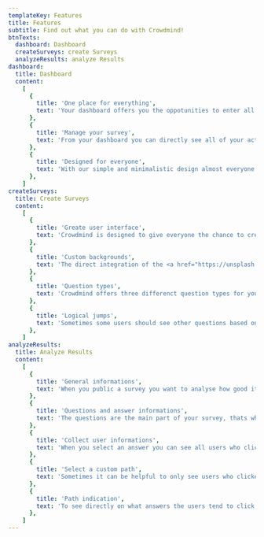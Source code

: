 ```yaml
---
templateKey: Features
title: Features
subtitle: Find out what you can do with Crowdmind!
btnTexts:
  dashboard: Dashboard
  createSurveys: create Surveys
  analyzeResults: analyze Results
dashboard:
  title: Dashboard
  content:
    [
      {
        title: 'One place for everything',
        text: 'Your dashboard offers you the oppotunities to enter all areas of the app in seconds. From editing of old surveys to the creation of new ones, everything is in an one click range',
      },
      {
        title: 'Manage your survey',
        text: 'From your dashboard you can directly see all of your active surveys. And even better. It only takes one mouse click for you to see the whole scope of options for your survey. Is it sharing, editing or deleting, it all can be done directly in your dashboard',
      },
      {
        title: 'Designed for everyone',
        text: 'With our simple and minimalistic design almost everyone can use our product. Crowdmind offers a whole set of options for your surveys but all of them are selfexplaining and directly reachable from the dashboard.',
      },
    ]
createSurveys:
  title: Create Surveys
  content:
    [
      {
        title: 'Greate user interface',
        text: 'Crowdmind is designed to give everyone the chance to create their own surveys in a short time. That is why the interface for creating new surveys is very minimalistic and plain. No useless buttons and not too much text, but still on a level where every user will find all functionalities without searching for a long time. After a very short time you will be able to create big surveys in only a few minutes.',
      },
      {
        title: 'Custom backgrounds',
        text: 'The direct integration of the <a href="https://unsplash.com/developers">Unsplash API</a> allows you to upload a custom background for your survey.',
      },
      {
        title: 'Question types',
        text: 'Crowdmind offers three differenct question types for you. The yes/no question, multiple choice question and a percent question where your users can select a value in a custom range. This sounds like it is not much but for a really minimal and fast survey you dont need more! More question types lead to choosing wrong ones for questions and users wil not have much fun answering your survey.',
      },
      {
        title: 'Logical jumps',
        text: 'Sometimes some users should see other questions based on previous answers they gave. Of course this functionality is supported by Crowdmind too. You have the possibility for endless logical jumps in one survey. This is a great way to create quizzes or tests for your users.',
      },
    ]
analyzeResults:
  title: Analyze Results
  content:
    [
      {
        title: 'General informations',
        text: 'When you public a survey you want to analyse how good it works and how many users already participating. Thats why we offer a lot of key informations about your survey. This includes the number of participants, how many people started the survey and how many ended it. You can see where your users are coming from, how old they are and what gender they have when you selected those fields when creating the survey.',
      },
      {
        title: 'Questions and answer informations',
        text: 'The questions are the main part of your survey, thats why you can analyze every question on its own. You can see how many people clicked which answer and for every answer option you can check where the majority of users come from, what gender they is and how old they are. You can select multiple answers at one to get those informations or you can even compare different answers to see where they differ.',
      },
      {
        title: 'Collect user informations',
        text: 'When you select an answer you can see all users who clicked this answer (clearly anonymized). You can then check what others answers these users clicked in a cool tree view of your survey. You can also get informations of where they come, how old they are and what gender they have.',
      },
      {
        title: 'Select a custom path',
        text: 'Sometimes it can be helpful to only see users who clicked on specific answers, with the path selection mode this is possible. Select one or multiple answers and the complete statistic will then only contain all user votes that clicked exacly those answers',
      },
      {
        title: 'Path indication',
        text: 'To see directly on what answers the users tend to click the most we have created a path or answer indicator view. Here you can see your survey in a cool and clear tree view where all answers are colored. The bluer the color of the answer, the more users clicked on this answer in context with all the users that answered this question.',
      },
    ]
---
```

